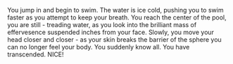 You jump in and begin to swim.  The water is ice cold, pushing you to swim faster as you attempt to keep your breath.  You reach the center of the pool, you are still - treading water, as you look into the brilliant mass of effervesence suspended inches from your face.  Slowly, you move your head closer and closer - as your skin breaks the barrier of the sphere you can no longer feel your body.  You suddenly know all.  You have transcended.  NICE!